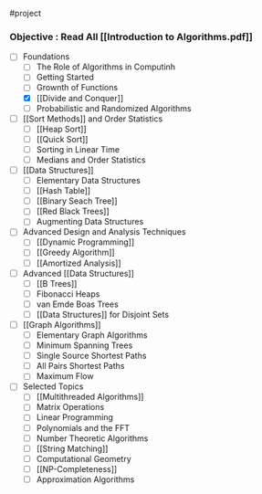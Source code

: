 #project 

### Objective : Read All [[Introduction to Algorithms.pdf]]


- [ ] Foundations
	- [ ] The Role of Algorithms in Computinh
	- [ ] Getting Started
	- [ ] Grownth of Functions
	- [x] [[Divide and Conquer]]
	- [ ] Probabilistic and Randomized Algorithms
- [ ] [[Sort Methods]] and Order Statistics
	- [ ] [[Heap Sort]]
	- [ ] [[Quick Sort]] 
	- [ ] Sorting in Linear Time
	- [ ] Medians and Order Statistics
- [ ] [[Data Structures]]
	- [ ] Elementary Data Structures
	- [ ] [[Hash Table]]
	- [ ] [[Binary Seach Tree]]
	- [ ] [[Red Black Trees]]
	- [ ] Augmenting Data Structures
- [ ] Advanced Design and Analysis Techniques
	- [ ] [[Dynamic Programming]]
	- [ ] [[Greedy Algorithm]]
	- [ ] [[Amortized Analysis]]
- [ ] Advanced [[Data Structures]]
	- [ ] [[B Trees]]
	- [ ] Fibonacci Heaps
	- [ ] van Emde Boas Trees
	- [ ] [[Data Structures]] for Disjoint Sets
- [ ] [[Graph Algorithms]]
	- [ ] Elementary Graph Algorithms
	- [ ] Minimum Spanning Trees
	- [ ] Single Source Shortest Paths
	- [ ] All Pairs Shortest Paths
	- [ ]  Maximum Flow
- [ ] Selected Topics
	- [ ] [[Multithreaded Algorithms]]
	- [ ] Matrix Operations
	- [ ] Linear Programming
	- [ ] Polynomials and the FFT
	- [ ] Number Theoretic Algorithms
	- [ ] [[String Matching]]
	- [ ] Computational Geometry
	- [ ] [[NP-Completeness]]
	- [ ] Approximation Algorithms